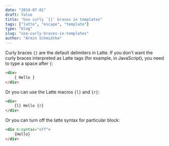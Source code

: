 ```yaml
---
date: "2014-07-01"
draft: false
title: "Use curly `{}` braces in templates"
tags: ["latte", "escape", "template"]
type: "blog"
slug: "use-curly-braces-in-templates"
author: "Armin Schmidtke"
---
```


Curly braces `{}` are the default delimiters in Latte. If you don't want the curly braces interpreted as Latte tags (for example, in JavaScript), you need to type a space after `{`:

```html
<div>
    { Hello }
</div>
```

Or you can use the Latte macros `{l}` and `{r}`:

```html
<div>
    {l} Hello {r}
</div>
```

Or you can turn off the latte syntax for particular block:

```html
<div n:syntax="off">
    {Hello}
</div>
```
